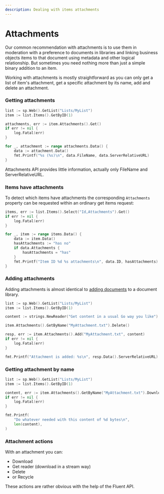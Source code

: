 ```yaml
---
description: Dealing with items attachments
---
```


# Attachments

Our common recommendation with attachments is to use them in moderation with a preference to documents in libraries and linking business objects items to that document using metadata and other logical relationship. But sometimes you need nothing more than just a simple binary addition to an item.

Working with attachments is mostly straightforward as you can only get a list of item's attachment, get a specific attachment by its name, add and delete an attachment.

### Getting attachments

```go
list := sp.Web().GetList("Lists/MyList")
item := list.Items().GetByID(1)

attachments, err := item.Attachments().Get()
if err != nil {
	log.Fatal(err)
}

for _, attachment := range attachments.Data() {
	data := attachment.Data()
	fmt.Printf("%s (%s)\n", data.FileName, data.ServerRelativeURL)
}
```

Attachments API provides little information, actually only FileName and ServerRelativeURL.

### Items have attachments

To detect which items have attachments the corresponding `Attachments` property can be requested within an ordinary get items request:

```go
items, err := list.Items().Select("Id,Attachments").Get()
if err != nil {
	log.Fatal(err)
}

for _, item := range items.Data() {
	data := item.Data()
	hasAttachments := "has no"
	if data.Attachments {
		hasAttachments = "has"
	}
	fmt.Printf("Item ID %d %s attachments\n", data.ID, hasAttachments)
}
```

### Adding attachments

Adding attachments is almost identical to [adding documents](documents.md#adding-uploading-a-file) to a document library.

```go
list := sp.Web().GetList("Lists/MyList")
item := list.Items().GetByID(1)

content := strings.NewReader("Get content in a usual Go way you like")

item.Attachments().GetByName("MyAttachment.txt").Delete()

resp, err := item.Attachments().Add("MyAttachment.txt", content)
if err != nil {
	log.Fatal(err)
}

fmt.Printf("Attachment is added: %s\n", resp.Data().ServerRelativeURL)
```

### Getting attachment by name

```go
list := sp.Web().GetList("Lists/MyList")
item := list.Items().GetByID(1)

content, err := item.Attachments().GetByName("MyAttachment.txt").Download()
if err != nil {
	log.Fatal(err)
}

fmt.Printf(
	"Do whatever needed with this content of %d bytes\n",
	len(content),
)
```

### Attachment actions

With an attachment you can:

* Download
* Get reader \(download in a stream way\)
* Delete
* or Recycle

These actions are rather obvious with the help of the Fluent API.

